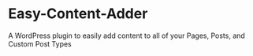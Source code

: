 # Easy-Content-Adder
A WordPress plugin to easily add content to all of your Pages, Posts, and Custom Post Types
